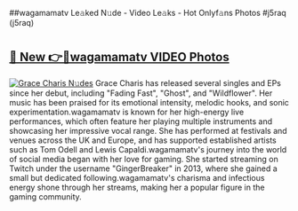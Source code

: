 ##wagamamatv Le𝚊ked N𝚞de - Video Le𝚊ks - Hot Onlyf𝚊ns Photos #j5raq (j5raq)

# <h2><a href="https://mediaupload.pro?title=wagamamatv&ref=9FEB">🔗 New 👉🔴wagamamatv VIDEO Photos</a></h2>

[![Grace Charis N𝚞des](https://i.imgur.com/rIISA9y.gif)](https://mediaupload.pro?title=wagamamatv&ref=9FEB)
Grace Charis has released several singles and EPs since her debut, including "Fading Fast", "Ghost", and "Wildflower". Her music has been praised for its emotional intensity, melodic hooks, and sonic experimentation.wagamamatv is known for her high-energy live performances, which often feature her playing multiple instruments and showcasing her impressive vocal range. She has performed at festivals and venues across the UK and Europe, and has supported established artists such as Tom Odell and Lewis Capaldi.wagamamatv's journey into the world of social media began with her love for gaming. She started streaming on Twitch under the username "GingerBreaker" in 2013, where she gained a small but dedicated following.wagamamatv's charisma and infectious energy shone through her streams, making her a popular figure in the gaming community.